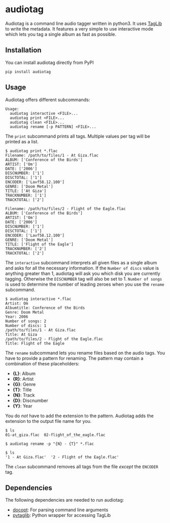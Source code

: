 # audiotag

Audiotag is a command line audio tagger written in python3. It uses [TagLib](http://taglib.org/) to write the metadata. It features a very simple to use interactive mode which lets you tag a single album as fast as possible.

## Installation

You can install audiotag directly from PyPI

```
pip install audiotag
```

## Usage

Audiotag offers different subcommands:

```
Usage:
  audiotag interactive <FILE>...
  audiotag print <FILE>...
  audiotag clean <FILE>...
  audiotag rename [-p PATTERN] <FILE>...
```

The `print` subcommand prints all tags. Multiple values per tag will be printed as a list.

```
$ audiotag print *.flac
Filename: /path/to/files/1 - At Giza.flac
ALBUM: ['Conference of the Birds']
ARTIST: ['Om']
DATE: ['2006']
DISCNUMBER: ['1']
DISCTOTAL: ['1']
ENCODER: ['Lavf58.12.100']
GENRE: ['Doom Metal']
TITLE: ['At Giza']
TRACKNUMBER: ['1']
TRACKTOTAL: ['2']

Filename: /path/to/files/2 - Flight of the Eagle.flac
ALBUM: ['Conference of the Birds']
ARTIST: ['Om']
DATE: ['2006']
DISCNUMBER: ['1']
DISCTOTAL: ['1']
ENCODER: ['Lavf58.12.100']
GENRE: ['Doom Metal']
TITLE: ['Flight of the Eagle']
TRACKNUMBER: ['2']
TRACKTOTAL: ['2']
```

The `interactive` subcommand interprets all given files as a single album and asks for all the necessary information. If the `Number of discs` value is anything greater than 1, audiotag will ask you which disk you are currently tagging. Otherwise the `DISCNUMBER` tag will also be set to 1. `Number of songs` is used to determine the number of leading zeroes when you use the `rename` subcommand.

```
$ audiotag interactive *.flac
Artist: Om
Albumtitle: Conference of the Birds
Genre: Doom Metal
Year: 2006
Number of songs: 2
Number of discs: 1
/path/to/files/1 - At Giza.flac
Title: At Giza
/path/to/files/2 - Flight of the Eagle.flac
Title: Flight of the Eagle

```

The `rename` subcommand lets you rename files based on the audio tags. You have to provide a pattern for renaming. The pattern may contain a combination of these placeholders:

* **{L}**: Album
* **{R}**: Artist
* **{G}**: Genre
* **{T}**: Title
* **{N}**: Track
* **{D}**: Discnumber
* **{Y}**: Year

You do _not_ have to add the extension to the pattern. Audiotag adds the extension to the output file name for you.

```
$ ls
01-at_giza.flac  02-flight_of_the_eagle.flac

$ audiotag rename -p "{N} - {T}" *.flac

$ ls
'1 - At Giza.flac'  '2 - Flight of the Eagle.flac'

```

The `clean` subcommand removes all tags from the file _except_ the `ENCODER` tag.

## Dependencies

The following dependencies are needed to run audiotag:

* [docopt](https://pypi.org/project/docopt/): For parsing command line arguments
* [pytaglib](https://pypi.org/project/pytaglib/): Python wrapper for accessing TagLib
